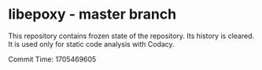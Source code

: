# libepoxy - master branch

This repository contains frozen state of the repository.
Its history is cleared. It is used only for static code
analysis with Codacy.

Commit Time: 1705469605